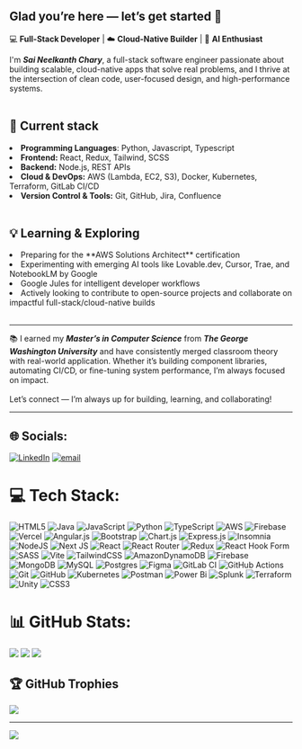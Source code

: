 ## Glad you’re here — let’s get started 👋

💻 **Full-Stack Developer** | ☁️ **Cloud-Native Builder** | 🤖 **AI Enthusiast**

I'm <Strong><i>Sai Neelkanth Chary</i></Strong>, a full-stack software engineer passionate about building scalable, cloud-native apps that solve real problems, and I thrive at the intersection of clean code, user-focused design, and high-performance systems.<br><br>

## 🔧 Current stack
<li><Strong>Programming Languages</Strong>: Python, Javascript, Typescript<br>
<li><Strong>Frontend:</Strong> React, Redux, Tailwind, SCSS<br>
<li><Strong>Backend:</Strong> Node.js, REST APIs<br>
<li><Strong>Cloud & DevOps:</Strong> AWS (Lambda, EC2, S3), Docker, Kubernetes, Terraform, GitLab CI/CD<br>
<li><Strong>Version Control & Tools:</Strong> Git, GitHub, Jira, Confluence<br><br>

## 💡 Learning & Exploring 
<li>Preparing for the **AWS Solutions Architect** certification<br>
<li>Experimenting with emerging AI tools like Lovable.dev, Cursor, Trae, and NotebookLM by Google<br>
<li>Google Jules for intelligent developer workflows<br>
<li>Actively looking to contribute to open-source projects and collaborate on impactful full-stack/cloud-native builds<br><br>

---

📚 I earned my <Strong><i>Master’s in Computer Science</i></Strong> from <Strong><i>The George Washington University</i></Strong> and have consistently merged classroom theory with real-world application. Whether it’s building component libraries, automating CI/CD, or fine-tuning system performance, I’m always focused on impact.<br><br>
Let’s connect — I’m always up for building, learning, and collaborating!

---

## 🌐 Socials:
[![LinkedIn](https://img.shields.io/badge/LinkedIn-%230077B5.svg?logo=linkedin&logoColor=white)](https://linkedin.com/in/sai-neel) [![email](https://img.shields.io/badge/Email-D14836?logo=gmail&logoColor=white)](mailto:emailsforsai.work@gmail.com) 

# 💻 Tech Stack:
![HTML5](https://img.shields.io/badge/html5-%23E34F26.svg?style=plastic&logo=html5&logoColor=white) ![Java](https://img.shields.io/badge/java-%23ED8B00.svg?style=plastic&logo=openjdk&logoColor=white) ![JavaScript](https://img.shields.io/badge/javascript-%23323330.svg?style=plastic&logo=javascript&logoColor=%23F7DF1E) ![Python](https://img.shields.io/badge/python-3670A0?style=plastic&logo=python&logoColor=ffdd54) ![TypeScript](https://img.shields.io/badge/typescript-%23007ACC.svg?style=plastic&logo=typescript&logoColor=white) ![AWS](https://img.shields.io/badge/AWS-%23FF9900.svg?style=plastic&logo=amazon-aws&logoColor=white) ![Firebase](https://img.shields.io/badge/firebase-%23039BE5.svg?style=plastic&logo=firebase) ![Vercel](https://img.shields.io/badge/vercel-%23000000.svg?style=plastic&logo=vercel&logoColor=white) ![Angular.js](https://img.shields.io/badge/angular.js-%23E23237.svg?style=plastic&logo=angularjs&logoColor=white) ![Bootstrap](https://img.shields.io/badge/bootstrap-%238511FA.svg?style=plastic&logo=bootstrap&logoColor=white) ![Chart.js](https://img.shields.io/badge/chart.js-F5788D.svg?style=plastic&logo=chart.js&logoColor=white) ![Express.js](https://img.shields.io/badge/express.js-%23404d59.svg?style=plastic&logo=express&logoColor=%2361DAFB) ![Insomnia](https://img.shields.io/badge/Insomnia-black?style=plastic&logo=insomnia&logoColor=5849BE) ![NodeJS](https://img.shields.io/badge/node.js-6DA55F?style=plastic&logo=node.js&logoColor=white) ![Next JS](https://img.shields.io/badge/Next-black?style=plastic&logo=next.js&logoColor=white) ![React](https://img.shields.io/badge/react-%2320232a.svg?style=plastic&logo=react&logoColor=%2361DAFB) ![React Router](https://img.shields.io/badge/React_Router-CA4245?style=plastic&logo=react-router&logoColor=white) ![Redux](https://img.shields.io/badge/redux-%23593d88.svg?style=plastic&logo=redux&logoColor=white) ![React Hook Form](https://img.shields.io/badge/React%20Hook%20Form-%23EC5990.svg?style=plastic&logo=reacthookform&logoColor=white) ![SASS](https://img.shields.io/badge/SASS-hotpink.svg?style=plastic&logo=SASS&logoColor=white) ![Vite](https://img.shields.io/badge/vite-%23646CFF.svg?style=plastic&logo=vite&logoColor=white) ![TailwindCSS](https://img.shields.io/badge/tailwindcss-%2338B2AC.svg?style=plastic&logo=tailwind-css&logoColor=white) ![AmazonDynamoDB](https://img.shields.io/badge/Amazon%20DynamoDB-4053D6?style=plastic&logo=Amazon%20DynamoDB&logoColor=white) ![Firebase](https://img.shields.io/badge/firebase-a08021?style=plastic&logo=firebase&logoColor=ffcd34) ![MongoDB](https://img.shields.io/badge/MongoDB-%234ea94b.svg?style=plastic&logo=mongodb&logoColor=white) ![MySQL](https://img.shields.io/badge/mysql-4479A1.svg?style=plastic&logo=mysql&logoColor=white) ![Postgres](https://img.shields.io/badge/postgres-%23316192.svg?style=plastic&logo=postgresql&logoColor=white) ![Figma](https://img.shields.io/badge/figma-%23F24E1E.svg?style=plastic&logo=figma&logoColor=white) ![GitLab CI](https://img.shields.io/badge/gitlab%20CI-%23181717.svg?style=plastic&logo=gitlab&logoColor=white) ![GitHub Actions](https://img.shields.io/badge/github%20actions-%232671E5.svg?style=plastic&logo=githubactions&logoColor=white) ![Git](https://img.shields.io/badge/git-%23F05033.svg?style=plastic&logo=git&logoColor=white) ![GitHub](https://img.shields.io/badge/github-%23121011.svg?style=plastic&logo=github&logoColor=white) ![Kubernetes](https://img.shields.io/badge/kubernetes-%23326ce5.svg?style=plastic&logo=kubernetes&logoColor=white) ![Postman](https://img.shields.io/badge/Postman-FF6C37?style=plastic&logo=postman&logoColor=white) ![Power Bi](https://img.shields.io/badge/power_bi-F2C811?style=plastic&logo=powerbi&logoColor=black) ![Splunk](https://img.shields.io/badge/splunk-%23000000.svg?style=plastic&logo=splunk&logoColor=white) ![Terraform](https://img.shields.io/badge/terraform-%235835CC.svg?style=plastic&logo=terraform&logoColor=white) ![Unity](https://img.shields.io/badge/unity-%23000000.svg?style=plastic&logo=unity&logoColor=white) ![CSS3](https://img.shields.io/badge/css3-%231572B6.svg?style=plastic&logo=css3&logoColor=white)
# 📊 GitHub Stats:
![](https://github-readme-stats.vercel.app/api?username=saineelofficial&theme=dark&hide_border=false&include_all_commits=true&count_private=true)
![](https://nirzak-streak-stats.vercel.app/?user=saineelofficial&theme=dark&hide_border=false)
![](https://github-readme-stats.vercel.app/api/top-langs/?username=saineelofficial&theme=dark&hide_border=false&include_all_commits=true&count_private=true&layout=compact)

## 🏆 GitHub Trophies
![](https://github-profile-trophy.vercel.app/?username=saineelofficial&theme=radical&no-frame=false&no-bg=true&margin-w=4)

---
[![](https://visitcount.itsvg.in/api?id=saineelofficial&icon=0&color=0)](https://visitcount.itsvg.in)

<!-- Proudly created with GPRM ( https://gprm.itsvg.in ) -->
